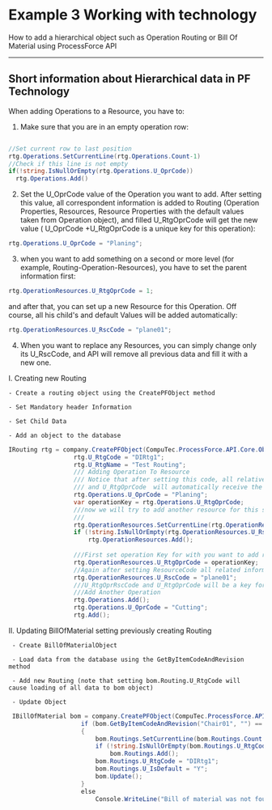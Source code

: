 # Example 3 Working with technology

How to add a hierarchical object such as Operation Routing or Bill Of Material using ProcessForce API

---

## Short information about Hierarchical data in PF Technology

When adding Operations to a Resource, you have to:

1. Make sure that you are in an empty operation row:

  ```csharp

  //Set current row to last position
rtg.Operations.SetCurrentLine(rtg.Operations.Count-1)
//Check if this line is not empty
if(!string.IsNullOrEmpty(rtg.Operations.U_OprCode))
    rtg.Operations.Add()

  ```

2. Set the U_OprCode value of the Operation you want to add. After setting this value, all correspondent information is added to Routing (Operation Properties, Resources, Resource Properties with the default values taken from Operation object), and filled U_RtgOprCode will get the new value ( U_OprCode +U_RtgOprCode is a unique key for this operation):

  ```csharp
  rtg.Operations.U_OprCode = "Planing";
  ```

3. when you want to add something on a second or more level (for example, Routing-Operation-Resources), you have to set the parent information first:

  ```csharp
  rtg.OperationResources.U_RtgOprCode = 1;
  ```

  and after that, you can set up a new Resource for this Operation. Off course, all his child's and default Values will be added automatically:

  ```csharp
  rtg.OperationResources.U_RscCode = "plane01";
  ```

4. When you want to replace any Resources, you can simply change only its U_RscCode, and API will remove all previous data and fill it with a new one.

 I. Creating new Routing

    - Create a routing object using the CreatePFObject method

    - Set Mandatory header Information
    
    - Set Child Data
    
    - Add an object to the database

  ```csharp
IRouting rtg = company.CreatePFObject(CompuTec.ProcessForce.API.Core.ObjectTypes.Routing);
                    rtg.U_RtgCode = "DIRtg1";
                    rtg.U_RtgName = "Test Routing";
                    /// Adding Operation To Resource
                    /// Notice that after setting this code, all relative resources and other information will automatically load into the routing
                    /// and U_RtgOprCode  will automatically receive the value that will be a key for this specific operation
                    rtg.Operations.U_OprCode = "Planing";
                    var operationKey = rtg.Operations.U_RtgOprCode;
                    ///now we will try to add another resource for this specific operation.
                    ///
                    rtg.OperationResources.SetCurrentLine(rtg.OperationResources.Count - 1);
                    if (!string.IsNullOrEmpty(rtg.OperationResources.U_RscCode))//Check if last line in udoobject is empty if not add new line
                        rtg.OperationResources.Add();
 
                    ///First set operation Key for with you want to add resource
                    rtg.OperationResources.U_RtgOprCode = operationKey;
                    //Again after setting ResourceCode all related information will be loaded
                    rtg.OperationResources.U_RscCode = "plane01";
                    ///U_RtgOprRscCode and U_RtgOprCode will be a key for OperationResourceProperty
                    ///Add Another Operation
                    rtg.Operations.Add();
                    rtg.Operations.U_OprCode = "Cutting";
                    rtg.Add();
   ```

  II. Updating BillOfMaterial setting previously creating Routing

     - Create BillOfMaterialObject

     - Load data from the database using the GetByItemCodeAndRevision method

     - Add new Routing (note that setting bom.Routing.U_RtgCode will cause loading of all data to bom object)

     - Update Object

```csharp
 IBillOfMaterial bom = company.CreatePFObject(CompuTec.ProcessForce.API.Core.ObjectTypes.BillOfMaterial);
                    if (bom.GetByItemCodeAndRevision("Chair01", "") == 0)
                    {
                        bom.Routings.SetCurrentLine(bom.Routings.Count - 1);
                        if (!string.IsNullOrEmpty(bom.Routings.U_RtgCode))
                            bom.Routings.Add();
                        bom.Routings.U_RtgCode = "DIRtg1";
                        bom.Routings.U_IsDefault = "Y";
                        bom.Update();
                    }
                    else
                        Console.WriteLine("Bill of material was not found.");
```
